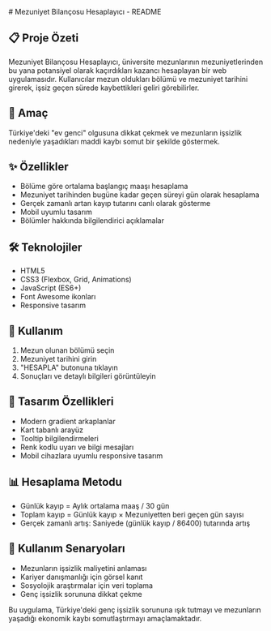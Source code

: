 
 # Mezuniyet Bilançosu Hesaplayıcı - README

## 📋 Proje Özeti
Mezuniyet Bilançosu Hesaplayıcı, üniversite mezunlarının mezuniyetlerinden bu yana potansiyel olarak kaçırdıkları kazancı hesaplayan bir web uygulamasıdır. Kullanıcılar mezun oldukları bölümü ve mezuniyet tarihini girerek, işsiz geçen sürede kaybettikleri geliri görebilirler.

## 🎯 Amaç
Türkiye'deki "ev genci" olgusuna dikkat çekmek ve mezunların işsizlik nedeniyle yaşadıkları maddi kaybı somut bir şekilde göstermek.

## ✨ Özellikler
- Bölüme göre ortalama başlangıç maaşı hesaplama
- Mezuniyet tarihinden bugüne kadar geçen süreyi gün olarak hesaplama
- Gerçek zamanlı artan kayıp tutarını canlı olarak gösterme
- Mobil uyumlu tasarım
- Bölümler hakkında bilgilendirici açıklamalar

## 🛠️ Teknolojiler
- HTML5
- CSS3 (Flexbox, Grid, Animations)
- JavaScript (ES6+)
- Font Awesome ikonları
- Responsive tasarım

## 📱 Kullanım
1. Mezun olunan bölümü seçin
2. Mezuniyet tarihini girin
3. "HESAPLA" butonuna tıklayın
4. Sonuçları ve detaylı bilgileri görüntüleyin

## 🎨 Tasarım Özellikleri
- Modern gradient arkaplanlar
- Kart tabanlı arayüz
- Tooltip bilgilendirmeleri
- Renk kodlu uyarı ve bilgi mesajları
- Mobil cihazlara uyumlu responsive tasarım

## 📊 Hesaplama Metodu
- Günlük kayıp = Aylık ortalama maaş / 30 gün
- Toplam kayıp = Günlük kayıp × Mezuniyetten beri geçen gün sayısı
- Gerçek zamanlı artış: Saniyede (günlük kayıp / 86400) tutarında artış

## 🔮 Kullanım Senaryoları
- Mezunların işsizlik maliyetini anlaması
- Kariyer danışmanlığı için görsel kanıt
- Sosyolojik araştırmalar için veri toplama
- Genç işsizlik sorununa dikkat çekme

Bu uygulama, Türkiye'deki genç işsizlik sorununa ışık tutmayı ve mezunların yaşadığı ekonomik kaybı somutlaştırmayı amaçlamaktadır.
 
